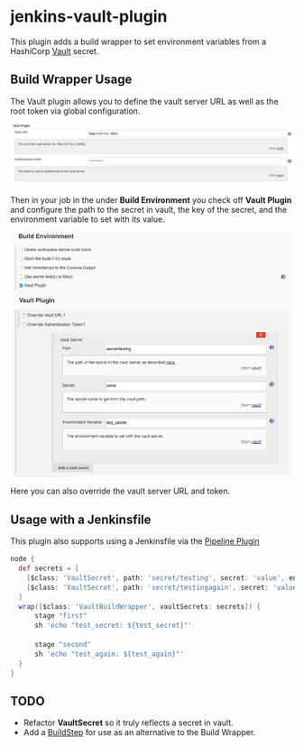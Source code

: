 # jenkins-vault-plugin

This plugin adds a build wrapper to set environment variables from a HashiCorp [Vault](https://www.vaultproject.io/) secret.

## Build Wrapper Usage

The Vault plugin allows you to define the vault server URL as well as the root token via global configuration.

![Global Configuration][global_configuration]

Then in your job in the under **Build Environment** you check off **Vault Plugin** and configure the path to the secret in vault, the key of the secret, and the environment variable to set with its value.

![Job Configuration][job_configuration]

Here you can also override the vault server URL and token.

## Usage with a Jenkinsfile

This plugin also supports using a Jenkinsfile via the [Pipeline Plugin](https://wiki.jenkins-ci.org/display/JENKINS/Pipeline+Plugin)

```groovy
node {
  def secrets = [
    [$class: 'VaultSecret', path: 'secret/testing', secret: 'value', envVar: 'test_secret'],
    [$class: 'VaultSecret', path: 'secret/testingagain', secret: 'value', envVar: 'test_again']
  ]
  wrap([$class: 'VaultBuildWrapper', vaultSecrets: secrets]) {
      stage "first"
      sh 'echo "test_secret: ${test_secret}"'

      stage "second"
      sh 'echo "test_again: ${test_again}"'
  }
}
```

## TODO

* Refactor **VaultSecret** so it truly reflects a secret in vault.
* Add a [BuildStep](http://javadoc.jenkins-ci.org/hudson/tasks/BuildStep.html) for use as an alternative to the Build Wrapper.

[global_configuration]: docs/images/global_configuration.png
[job_configuration]: docs/images/job_configuration.png
